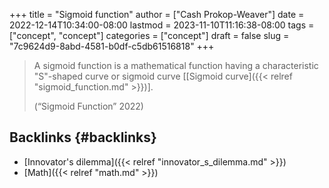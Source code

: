 +++
title = "Sigmoid function"
author = ["Cash Prokop-Weaver"]
date = 2022-12-14T10:34:00-08:00
lastmod = 2023-11-10T11:16:38-08:00
tags = ["concept", "concept"]
categories = ["concept"]
draft = false
slug = "7c9624d9-8abd-4581-b0df-c5db61516818"
+++

> A sigmoid function is a mathematical function having a characteristic "S"-shaped curve or sigmoid curve [[Sigmoid curve]({{< relref "sigmoid_function.md" >}})].
>
> (“Sigmoid Function” 2022)


## Backlinks {#backlinks}

-   [Innovator's dilemma]({{< relref "innovator_s_dilemma.md" >}})
-   [Math]({{< relref "math.md" >}})
